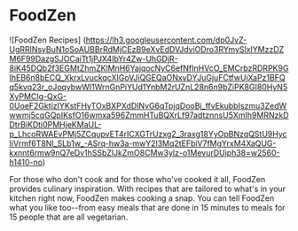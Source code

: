 # FoodZen

![FoodZen Recipes]
(https://lh3.googleusercontent.com/dp0JvZ-UgRRlNsyBuN1oSoAUBBrRdMjCEzB9eXvEdDVJdviODro3RYmySlxIYMzzDZM6F99DazgSJOCaiTt1jPJX4IbYr4Zw-UhGDjR-8iK45DQb2f3EGMtZhmZKlMnH6YajqocNyC6efNfInHVcO_EMCrbzRDRPK9GIhEB6n8bECQ_XkrxLvuckqcXIGoVJiQGEQaONxvDYJuGjuFCtfwUjXaPz1BFQq5kvq23r_oJoqybwWI1WrnGnPiYUd1YnbM2rUZnL28n6n9bZiPK8GI80HyN5XyPMCIg-QxG-0UoeF2GktjzIYKstFHyTOxBXPXdDINvG6qTpjqDooBj_ffvEkubbIszmu3ZedWwwmj5cqGQpIKsfO16wmxa596ZmmHTuBQXrLf97adtznnsU5XmIh9MRNzkDDtrBiKDti0PMHjeKMaUL-p_LhcoRWAEvPMj5ZCqupvET4rICXGTrUzxg2_3raxg18YyOpBNzqQStU9HycIiVrmf6T8Nl_SLb1w_-ASrq-hw3a-mwY2l3Mq2tEFbiV7fMgYrxM4XaQUG-kxnnt6rmw9nQ7eDv1hSSbZlJkZmO8CMw3ylz-o1MevurDUiph38=w2560-h1410-no)

For those who don't cook and for those who've cooked it all, FoodZen provides culinary inspiration. With recipes that are tailored to what's in your kitchen right now, FoodZen makes cooking a snap. You can tell FoodZen what you like too--from easy meals that are done in 15 minutes to meals for 15 people that are all vegetarian.
